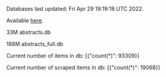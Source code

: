 Databases last updated: Fri Apr 29 19:19:18 UTC 2022. 

Available [here](https://github.com/cbeauhilton/ash-db/releases).


33M	abstracts.db

188M	abstracts_full.db

Current number of items in db:
[{"count(*)": 93309}]

Current number of scraped items in db:
[{"count(*)": 19068}]
